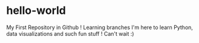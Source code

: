 # hello-world
My First Repository in Github !
Learning branches
I'm here to learn Python, data visualizations and such fun stuff ! Can't wait :)
